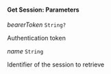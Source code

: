 

#### Get Session: Parameters  
  
<article>

*bearerToken* `String?` 

Authentication token

</article>
<article>

*name* `String` 

Identifier of the session to retrieve

</article>

